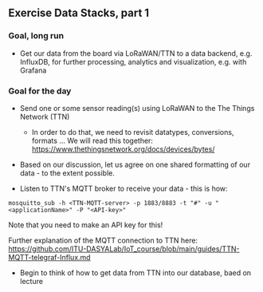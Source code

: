 ## Exercise Data Stacks, part 1

### Goal, long run

  * Get our data from the board via LoRaWAN/TTN to a data backend, e.g. InfluxDB, for further processing, analytics and visualization, e.g. with Grafana


### Goal for the day

  * Send one or some sensor reading(s) using LoRaWAN to the The Things Network (TTN)
      * In order to do that, we need to revisit datatypes, conversions, formats ... 
        We will read this together: https://www.thethingsnetwork.org/docs/devices/bytes/ 


  * Based on our discussion, let us agree on one shared formatting of our data - to the extent possible.
  

  * Listen to TTN's MQTT broker to receive your data - this is how: 

```
mosquitto_sub -h <TTN-MQTT-server> -p 1883/8883 -t "#" -u "<applicationName>" -P "<API-key>"
```

Note that you need to make an API key for this!

Further explanation of the MQTT connection to TTN here: https://github.com/ITU-DASYALab/IoT_course/blob/main/guides/TTN-MQTT-telegraf-Influx.md

  * Begin to think of how to get data from TTN into our database, baed on lecture





